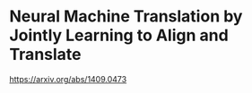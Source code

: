 # Neural Machine Translation by Jointly Learning to Align and Translate
https://arxiv.org/abs/1409.0473
